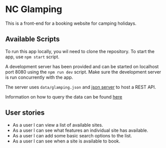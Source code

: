 # NC Glamping

This is a front-end for a booking website for camping holidays.

## Available Scripts

To run this app locally, you wil need to clone the repository. To start the app, use `npm start` script.

A development server has been provided and can be started on localhost port 8080 using the `npm run dev` script. Make sure the development server is run concurrently with the app.

The server uses `data/glamping.json` and [json server](https://www.npmjs.com/package/json-server) to host a REST API.

Information on how to query the data can be found [here](https://github.com/typicode/json-server#routes)

## User stories

- As a user I can view a list of available sites.
- As a user I can see what features an individual site has available.
- As a user I can add some basic search options to the list.
- As a user I can see when a site is available to book.
